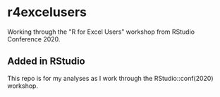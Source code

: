 # r4excelusers
Working through the "R for Excel Users" workshop from RStudio Conference 2020.

## Added in RStudio
This repo is for my analyses as I work through the RStudio::conf(2020) workshop.

